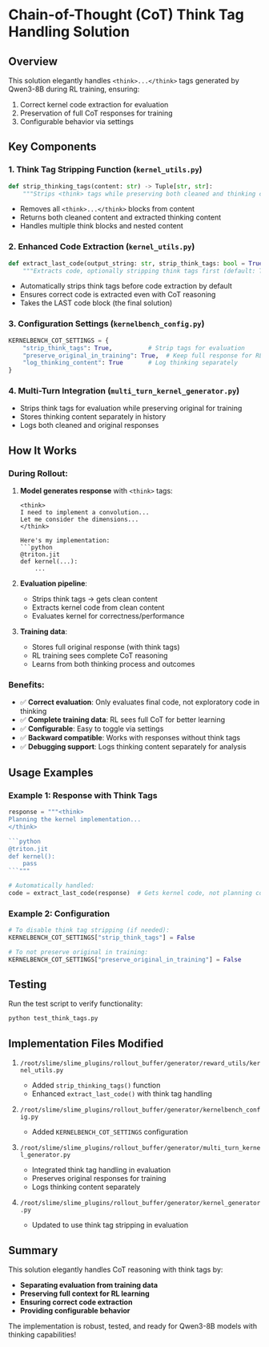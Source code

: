 # Chain-of-Thought (CoT) Think Tag Handling Solution

## Overview
This solution elegantly handles `<think>...</think>` tags generated by Qwen3-8B during RL training, ensuring:
1. Correct kernel code extraction for evaluation
2. Preservation of full CoT responses for training
3. Configurable behavior via settings

## Key Components

### 1. **Think Tag Stripping Function** (`kernel_utils.py`)
```python
def strip_thinking_tags(content: str) -> Tuple[str, str]:
    """Strips <think> tags while preserving both cleaned and thinking content"""
```
- Removes all `<think>...</think>` blocks from content
- Returns both cleaned content and extracted thinking content
- Handles multiple think blocks and nested content

### 2. **Enhanced Code Extraction** (`kernel_utils.py`)
```python
def extract_last_code(output_string: str, strip_think_tags: bool = True) -> Optional[str]:
    """Extracts code, optionally stripping think tags first (default: True)"""
```
- Automatically strips think tags before code extraction by default
- Ensures correct code is extracted even with CoT reasoning
- Takes the LAST code block (the final solution)

### 3. **Configuration Settings** (`kernelbench_config.py`)
```python
KERNELBENCH_COT_SETTINGS = {
    "strip_think_tags": True,          # Strip tags for evaluation
    "preserve_original_in_training": True,  # Keep full response for RL
    "log_thinking_content": True       # Log thinking separately
}
```

### 4. **Multi-Turn Integration** (`multi_turn_kernel_generator.py`)
- Strips think tags for evaluation while preserving original for training
- Stores thinking content separately in history
- Logs both cleaned and original responses

## How It Works

### During Rollout:
1. **Model generates response** with `<think>` tags:
   ```
   <think>
   I need to implement a convolution...
   Let me consider the dimensions...
   </think>
   
   Here's my implementation:
   ```python
   @triton.jit
   def kernel(...):
       ...
   ```

2. **Evaluation pipeline**:
   - Strips think tags → gets clean content
   - Extracts kernel code from clean content
   - Evaluates kernel for correctness/performance

3. **Training data**:
   - Stores full original response (with think tags)
   - RL training sees complete CoT reasoning
   - Learns from both thinking process and outcomes

### Benefits:
- ✅ **Correct evaluation**: Only evaluates final code, not exploratory code in thinking
- ✅ **Complete training data**: RL sees full CoT for better learning
- ✅ **Configurable**: Easy to toggle via settings
- ✅ **Backward compatible**: Works with responses without think tags
- ✅ **Debugging support**: Logs thinking content separately for analysis

## Usage Examples

### Example 1: Response with Think Tags
```python
response = """<think>
Planning the kernel implementation...
</think>

```python
@triton.jit
def kernel():
    pass
```"""

# Automatically handled:
code = extract_last_code(response)  # Gets kernel code, not planning code
```

### Example 2: Configuration
```python
# To disable think tag stripping (if needed):
KERNELBENCH_COT_SETTINGS["strip_think_tags"] = False

# To not preserve original in training:
KERNELBENCH_COT_SETTINGS["preserve_original_in_training"] = False
```

## Testing
Run the test script to verify functionality:
```bash
python test_think_tags.py
```

## Implementation Files Modified
1. `/root/slime/slime_plugins/rollout_buffer/generator/reward_utils/kernel_utils.py`
   - Added `strip_thinking_tags()` function
   - Enhanced `extract_last_code()` with think tag handling

2. `/root/slime/slime_plugins/rollout_buffer/generator/kernelbench_config.py`
   - Added `KERNELBENCH_COT_SETTINGS` configuration

3. `/root/slime/slime_plugins/rollout_buffer/generator/multi_turn_kernel_generator.py`
   - Integrated think tag handling in evaluation
   - Preserves original responses for training
   - Logs thinking content separately

4. `/root/slime/slime_plugins/rollout_buffer/generator/kernel_generator.py`
   - Updated to use think tag stripping in evaluation

## Summary
This solution elegantly handles CoT reasoning with think tags by:
- **Separating evaluation from training data**
- **Preserving full context for RL learning**
- **Ensuring correct code extraction**
- **Providing configurable behavior**

The implementation is robust, tested, and ready for Qwen3-8B models with thinking capabilities!